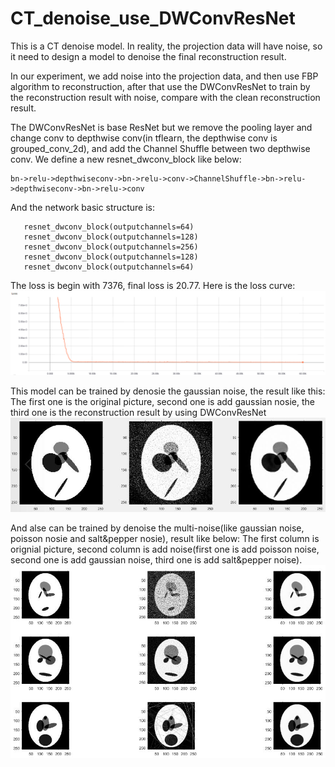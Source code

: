 # CT_denoise_use_DWConvResNet

This is a CT denoise model.
In reality, the projection data will have noise, so it need to design a 
model to denoise the final reconstruction result.

In our experiment, we add noise into the projection data, and then 
use FBP algorithm to reconstruction, after that use the DWConvResNet
to train by the reconstruction result with noise, compare with the
clean reconstruction result.

The DWConvResNet is base ResNet but we remove the pooling layer and change 
conv to depthwise conv(in tflearn, the depthwise conv is grouped_conv_2d),
and add the Channel Shuffle between two depthwise conv.
We define a new resnet_dwconv_block like below:
     
    bn->relu->depthwiseconv->bn->relu->conv->ChannelShuffle->bn->relu->depthwiseconv->bn->relu->conv

And the network basic structure is:

       resnet_dwconv_block(outputchannels=64)
       resnet_dwconv_block(outputchannels=128)
       resnet_dwconv_block(outputchannels=256)
       resnet_dwconv_block(outputchannels=128)
       resnet_dwconv_block(outputchannels=64)

The loss is begin with 7376, final loss is 20.77. Here is the loss curve:
![image](https://github.com/PaulGitt/CT_denoise_use_DWConvResNet/blob/master/loss.png)

This model can be trained by denosie the gaussian noise, the result like this:
The first one is the original picture, second one is add gaussian nosie, 
the third one is the reconstruction result by using DWConvResNet
![image](https://github.com/PaulGitt/CT_denoise_use_DWConvResNet/blob/master/result1.jpg)

And alse can be trained by denoise the multi-noise(like gaussian noise, poisson nosie and salt&pepper nosie),
result like below:
The first column is orignial picture,
second column is add noise(first one is add poisson noise, second one is add gaussian noise, third one is add
salt&pepper noise).
![image](https://github.com/PaulGitt/CT_denoise_use_DWConvResNet/blob/master/result2.jpg)
